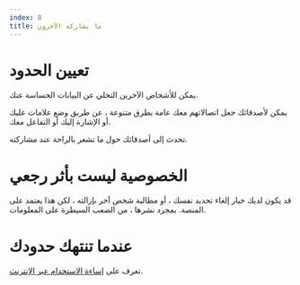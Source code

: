 ```yaml
---
index: 8
title: ما يشاركه الآخرون
---
```

# تعيين الحدود

يمكن للأشخاص الآخرين التخلي عن البيانات الحساسة عنك.

يمكن لأصدقائك جعل اتصالاتهم معك عامة بطرق متنوعة ، عن طريق وضع علامات عليك أو الإشارة إليك أو التفاعل معك.

تحدث إلى أصدقائك حول ما تشعر بالراحة عند مشاركته.

# الخصوصية ليست بأثر رجعي

قد يكون لديك خيار إلغاء تحديد نفسك ، أو مطالبة شخص آخر بإزالته ، لكن هذا يعتمد على المنصة. بمجرد نشرها ، من الصعب السيطرة على المعلومات.

# عندما تنتهك حدودك

تعرف على [إساءة الاستخدام عبر الإنترنت](umbrella://communications/online-abuse).